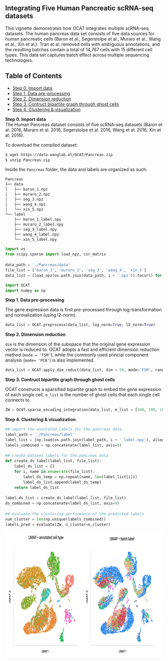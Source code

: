 ## Integrating Five Human Pancreatic scRNA-seq datasets 

This vignette demonstrates how OCAT integrates multiple scRNA-seq datasets. The human pancreas data set consists of five data sources for human pancreatic cells (Baron et al., Segerstolpe et al., Muraro et al., Wang et al., Xin et al.). 
Tran et al. removed cells with ambiguous annotations, and the resulting batches contain a total of 14,767 cells with 15 different cell types. This data set captures batch effect across multiple sequencing technologies.

## Table of Contents
- [Step 0. Import data](#data_import)
- [Step 1. Data pre-processing](#pre_processing)
- [Step 2. Dimension reduction](#dim_reduct)
- [Step 3. Contruct bipartite graph through ghost cells](#ghost_cell)
- [Step 4. Clustering \& visualization](#clustering)


<a name="data_import"></a>**Step 0. Import data**   
The Human Pancreas dataset consists of five scRNA-seq datasets (Baron et al. 2016, Muraro et al. 2016, Segerstolpe et al. 2016, Wang et al. 2016, Xin et al. 2016). 

To download the compiled dataset:
```bash
$ wget https://data.wanglab.ml/OCAT/Pancreas.zip
$ unzip Pancreas.zip 
```

Inside the `Pancreas` folder, the data and labels are organized as such:
```
Pancreas
├── data
│   ├── baron_1.npz
│   ├── muraro_2.npz
│   ├── seg_3.npz
│   ├── wang_4.npz
│   └── xin_5.npz
└── label
    ├── baron_1_label.npy
    ├── muraro_2_label.npy
    ├── seg_3_label.npy
    ├── wang_4_label.npy
    └── xin_5_label.npy
```
    
```python
import os
from scipy.sparse import load_npz, csr_matrix

data_path = './Pancreas/data'
file_list = ['baron_1', 'muraro_2', 'seg_3', 'wang_4', 'xin_5']
data_list = [load_npz(os.path.join(data_path, i + '.npz')).tocsr() for i in file_list]
```

```python
import OCAT
import numpy as np
```

<a name="pre_processing"></a>**Step 1. Data pre-processing**

The gene expression data is first pre-processed through log-transformation and normalization (using l2-norm). 

```python
data_list = OCAT.preprocess(data_list, log_norm=True, l2_norm=True)
```
<a name="dim_reduct"></a>**Step 2. Dimension reduction**

`dim` is the dimension of the subspace that the original gene expression vector is reduced to. OCAT adopts a fast and efficient dimension reduction method (`mode = 'FSM'`), while the commonly used princial component analysis (`mode= 'PCA'`) is also implemented. 

```python
data_list = OCAT.apply_dim_reduct(data_list, dim = 50, mode='FSM', random_seed=42)
```

<a name="ghost_cell"></a>**Step 3. Contruct bipartite graph through ghost cells**

OCAT constructs a sparsified bipartite graph to embed the gene expression of each single cell. `m_list` is the number of ghost cells that each single cell connects to. 

```python
ZW = OCAT.sparse_encoding_integration(data_list, m_list = [100, 100, 100, 100, 100])
```

<a name="clustering"></a>**Step 4. Clustering \& visualization**

```python
## import the annotated labels for the pancreas data
label_path = './Pancreas/label'
label_list = [np.load(os.path.join(label_path, i + '_label.npy'), allow_pickle=True) for i in file_list]
labels_combined = np.concatenate(label_list, axis=0)

## create dataset labels for the pancreas data
def create_ds_label(label_list, file_list):
    label_ds_list = []
    for i, name in enumerate(file_list):
        label_ds_temp = np.repeat(name, len(label_list[i]))
        label_ds_list.append(label_ds_temp)
    return label_ds_list

label_ds_list = create_ds_label(label_list, file_list)
ds_combined = np.concatenate(label_ds_list, axis=0)

## evaluate the clustering performance of the predicted labels
num_cluster = len(np.unique(labels_combined))
labels_pred = evaluate(ZW, n_cluster=n_cluster)
```
<img src="https://github.com/bowang-lab/OCAT/blob/master/vignettes/Integration/pancreas_integration.png" width="800" height="400" />  
